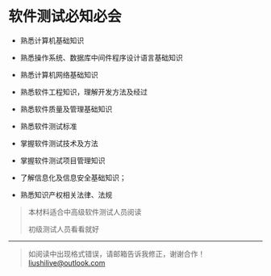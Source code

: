 # 软件测试必知必会

* 熟悉计算机基础知识

* 熟悉操作系统、数据库中间件程序设计语言基础知识

* 熟悉计算机网络基础知识

* 熟悉软件工程知识，理解开发方法及经过

* 熟悉软件质量及管理基础知识

* 熟悉软件测试标准

* 掌握软件测试技术及方法

* 掌握软件测试项目管理知识

* 了解信息化及信息安全基础知识；

* 熟悉知识产权相关法律、法规

>本材料适合中高级软件测试人员阅读
>
>初级测试人员看看就好

---

>如阅读中出现格式错误，请邮箱告诉我修正，谢谢合作！ <liushilive@outlook.com>
